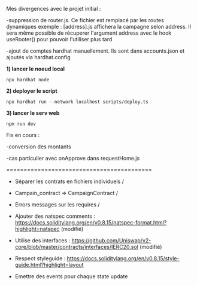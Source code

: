 Mes divergences avec le projet initial :

-suppression de router.js. Ce fichier est remplacé par les routes
dynamiques
exemple : [address].js affichera la campagne selon address. Il sera même possible de récuperer
l'argument address avec le hook useRooter() pour pouvoir l'utiliser plus tard

-ajout de comptes hardhat manuellement. Ils sont dans accounts.json et ajoutés via hardhat.config

**1) lancer le noeud local**

    npx hardhat node

**2) deployer le script**

    npx hardhat run --network localhost scripts/deploy.ts

**3) lancer le serv web**

    npm run dev

Fix en cours :

-conversion des montants

-cas particulier avec onApprove dans requestHome.js

==========================================

-   Séparer les contrats en fichiers individuels /

-   Campain_contract => CampaignContract /

-   Errors messages sur les requires /

-   Ajouter des natspec comments : https://docs.soliditylang.org/en/v0.8.15/natspec-format.html?highlight=natspec (modifié)

-   Utilise des interfaces : https://github.com/Uniswap/v2-core/blob/master/contracts/interfaces/IERC20.sol (modifié)



-   Respect styleguide : https://docs.soliditylang.org/en/v0.8.15/style-guide.html?highlight=layout

-   Emettre des events pour chaque state update
